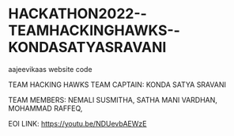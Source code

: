 # HACKATHON2022--TEAMHACKINGHAWKS--KONDASATYASRAVANI
aajeevikaas website code

TEAM HACKING HAWKS
TEAM CAPTAIN: KONDA SATYA SRAVANI

TEAM MEMBERS:
NEMALI SUSMITHA,
SATHA MANI VARDHAN,
MOHAMMAD RAFFEQ,

EOI LINK:
https://youtu.be/NDUevbAEWzE
